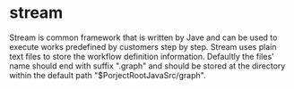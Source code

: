 # stream

Stream is common framework that is written by Jave and can be used to execute works predefined by customers step by step.
Stream uses plain text files to store the workflow definition information. Defaultly the files' name should end with suffix 
".graph" and should be stored at the directory within the default path "$PorjectRootJavaSrc/graph".
